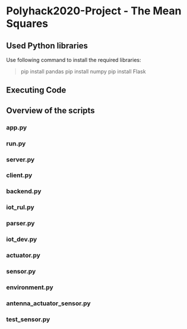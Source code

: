 # Polyhack2020-Project - The Mean Squares
## Used Python libraries
Use following command to install the required libraries:
> pip install pandas
> pip install numpy
> pip install Flask
## Executing Code


## Overview of the scripts
### app.py

### run.py

### server.py

### client.py

### backend.py

### iot_rul.py

### parser.py

### iot_dev.py

### actuator.py

### sensor.py

### environment.py

### antenna_actuator_sensor.py

### test_sensor.py
